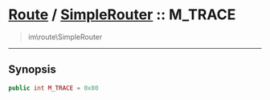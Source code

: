 # [Route](route.md) / [SimpleRouter](route-SimpleRouter.md) :: M_TRACE
 > im\route\SimpleRouter
____

## Synopsis
```php
public int M_TRACE = 0x80
```
